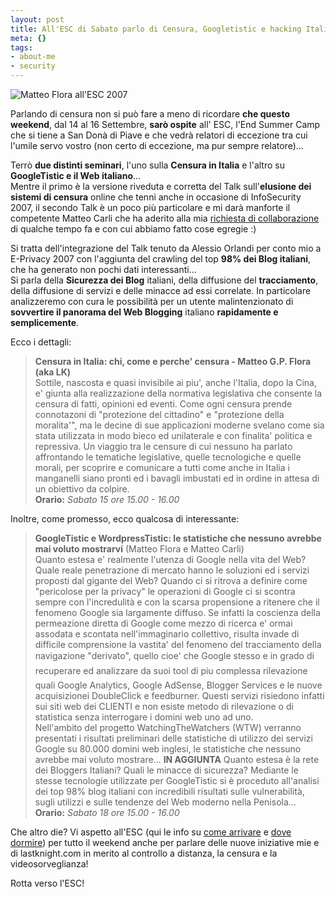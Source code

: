 ```yaml
--- 
layout: post
title: All'ESC di Sabato parlo di Censura, Googletistic e hacking Italian Websites
meta: {}
tags: 
- about-me
- security
---
```

![Matteo Flora all'ESC 2007](http://www.lastknight.com/download/20070910_esc.png)

Parlando di censura non si può fare a meno di ricordare **che questo weekend**, dal 14 al 16 Settembre, **sarò ospite** all' ESC, l'End Summer Camp che si tiene a San Donà di Piave e che vedrà relatori di eccezione tra cui l'umile servo vostro (non certo di eccezione, ma pur sempre relatore)...  
  
Terrò **due distinti seminari**, l'uno sulla **Censura in Italia** e l'altro su **GoogleTistic e il Web italiano**...  
Mentre il primo è la versione riveduta e corretta del Talk sull'**elusione dei sistemi di censura** online che tenni anche in occasione di InfoSecurity 2007, il secondo Talk è un poco più particolare e mi darà manforte il competente Matteo Carli che ha aderito alla mia [richiesta di collaborazione](http://www.lastknight.com/2007/07/10/collaboriamo-lastknight-dot-lab/) di qualche tempo fa e con cui abbiamo fatto cose egregie :)  
<!--more-->
Si tratta dell'integrazione del Talk tenuto da Alessio Orlandi per conto mio a E-Privacy 2007 con l'aggiunta del crawling del top **98% dei Blog italiani**, che ha generato non pochi dati interessanti...  
Si parla della **Sicurezza dei Blog** italiani, della diffusione del **tracciamento**, della diffusione di servizi e delle minacce ad essi correlate. In particolare analizzeremo con cura le possibilità per un utente malintenzionato di **sovvertire il panorama del Web Blogging** italiano **rapidamente e semplicemente**.
  
Ecco i dettagli:  

> **Censura in Italia: chi, come e perche' censura - Matteo G.P. Flora (aka LK)**  
> Sottile, nascosta e quasi invisibile ai piu', anche l'Italia, dopo la Cina, e' giunta alla realizzazione della normativa legislativa che consente la censura di fatti, opinioni ed eventi. Come ogni censura prende connotazoni di "protezione del cittadino" e "protezione della moralita'", ma le decine di sue applicazioni moderne svelano come sia stata utilizzata in modo bieco ed unilaterale e con finalita' politica e repressiva. Un viaggio tra le censure di cui nessuno ha parlato affrontando le tematiche legislative, quelle tecnologiche e quelle morali, per scoprire e comunicare a tutti come anche in Italia i manganelli siano pronti ed i bavagli imbustati ed in ordine in attesa di un obiettivo da colpire.  
> **Orario:** *Sabato 15 ore 15.00 - 16.00*  
 
Inoltre, come promesso, ecco qualcosa di interessante:  
  
> **GoogleTistic e WordpressTistic: le statistiche che nessuno avrebbe mai voluto mostrarvi** (Matteo Flora e Matteo Carli)  
> Quanto estesa e' realmente l'utenza di Google nella vita del Web? Quale reale penetrazione di mercato hanno le soluzioni ed i servizi proposti dal gigante del Web? Quando ci si ritrova a definire come "pericolose per la privacy" le operazioni di Google ci si scontra sempre con l'incredulità  e con la scarsa propensione a ritenere che il fenomeno Google sia largamente diffuso. Se infatti la coscienza della permeazione diretta di Google come mezzo di ricerca e' ormai assodata e scontata nell'immaginario collettivo, risulta invade di difficile comprensione la vastita'  del fenomeno del tracciamento della navigazione "derivato", quello cioe' che Google stesso e in grado di recuperare ed analizzare da suoi tool di piu complessa rilevazione quali Google Analytics, Google AdSense, Blogger Services e le nuove acquisizionei DoubleClick e feedburner. Questi servizi risiedono infatti sui siti web dei CLIENTI e non esiste metodo di rilevazione o di statistica senza interrogare i domini web uno ad uno.  
> Nell'ambito del progetto WatchingTheWatchers (WTW) verranno presentati i risultati preliminari delle statistiche di utilizzo dei servizi Google su 80.000 domini web inglesi, le statistiche che nessuno avrebbe mai voluto mostrare... 
> **IN AGGIUNTA** Quanto estesa è la rete dei Bloggers Italiani? Quali le minacce di sicurezza? Mediante le stesse tecnologie utilizzate per GoogleTistic si è proceduto all'analisi dei top 98% blog italiani con incredibili risultati sulle vulnerabilità, sugli utilizzi e sulle tendenze del Web moderno nella Penisola...  
> **Orario:** *Sabato 18 ore 15.00 - 16.00*  
  
Che altro die? Vi aspetto all'ESC (qui le info su [come arrivare](http://www.sm4x.org/wiki/index.php?title=Come_arrivare) e [dove dormire](http://www.sm4x.org/wiki/index.php?title=Dove_alloggiare)) per tutto il weekend anche per parlare delle nuove iniziative mie e di lastknight.com in merito al controllo a distanza, la censura e la videosorveglianza!  
  
Rotta verso l'ESC!  
 
